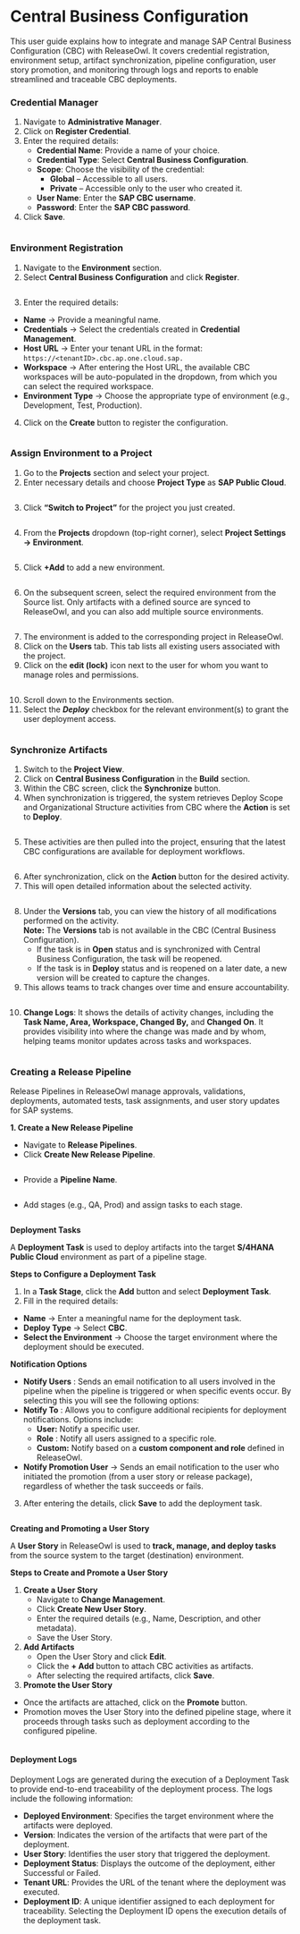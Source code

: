 # Central Business Configuration

This user guide explains how to integrate and manage SAP Central Business Configuration (CBC) with ReleaseOwl. It covers credential registration, environment setup, artifact synchronization, pipeline configuration, user story promotion, and monitoring through logs and reports to enable streamlined and traceable CBC deployments.

### **Credential Manager** <a href="#credential-manager" id="credential-manager"></a>

1. Navigate to **Administrative Manager**.
2. Click on **Register Credential**.
3. Enter the required details:
   * **Credential Name**: Provide a name of your choice.
   * **Credential Type**: Select **Central Business Configuration**.
   * **Scope**: Choose the visibility of the credential:
     * **Global** – Accessible to all users.
     * **Private** – Accessible only to the user who created it.
   * **User Name**: Enter the **SAP CBC username**.
   * **Password**: Enter the **SAP CBC  password**.
4. Click **Save**.

<figure><img src="../.gitbook/assets/image (18).png" alt=""><figcaption></figcaption></figure>

### **Environment Registration** <a href="#environment-registration" id="environment-registration"></a>

1. Navigate to the **Environment** section.
2. Select **Central Business Configuration** and click **Register**.

<figure><img src="../.gitbook/assets/image (1) (1).png" alt=""><figcaption></figcaption></figure>

3. Enter the required details:

* **Name** → Provide a meaningful name.
* **Credentials** → Select the credentials created in **Credential Management**.
* **Host URL** → Enter your tenant URL in the format: `https://<tenantID>.cbc.ap.one.cloud.sap.`
* **Workspace** → After entering the Host URL, the available CBC workspaces will be auto-populated in the dropdown, from which you can select the required workspace.
* **Environment Type** → Choose the appropriate type of environment (e.g., Development, Test, Production).

4. Click on the **Create** button to register the configuration.

<figure><img src="../.gitbook/assets/image (2) (1).png" alt=""><figcaption></figcaption></figure>

### **Assign Environment to a Project**

1. Go to the **Projects** section and select your project.
2. Enter necessary details and choose **Project Type** as **SAP Public Cloud**.

<figure><img src="../.gitbook/assets/image (3) (1).png" alt=""><figcaption></figcaption></figure>

3. Click **“Switch to Project”** for the project you just created.

<figure><img src="https://releaseowl.gitbook.io/releaseowl-docs/~gitbook/image?url=https%3A%2F%2F1890383800-files.gitbook.io%2F%7E%2Ffiles%2Fv0%2Fb%2Fgitbook-x-prod.appspot.com%2Fo%2Fspaces%252FDWyxe6hm5vqosFaByVgs%252Fuploads%252FoY3Qi0wCDH1IdOUqlqCM%252Fimage.png%3Falt%3Dmedia%26token%3D4a0c87d4-12f3-49cd-b4c6-dd80e8051c41&#x26;width=768&#x26;dpr=4&#x26;quality=100&#x26;sign=36fc4a&#x26;sv=2" alt=""><figcaption></figcaption></figure>

4. From the **Projects** dropdown (top-right corner), select **Project Settings → Environment**.

<figure><img src="https://releaseowl.gitbook.io/releaseowl-docs/~gitbook/image?url=https%3A%2F%2F1890383800-files.gitbook.io%2F%7E%2Ffiles%2Fv0%2Fb%2Fgitbook-x-prod.appspot.com%2Fo%2Fspaces%252FDWyxe6hm5vqosFaByVgs%252Fuploads%252FFRngNLa4zFflP57OEDkW%252Fimage.png%3Falt%3Dmedia%26token%3D7cb30c81-5048-4fd4-840b-1394ad9d2003&#x26;width=768&#x26;dpr=4&#x26;quality=100&#x26;sign=e25e5410&#x26;sv=2" alt=""><figcaption></figcaption></figure>

5. Click **+Add** to add a new environment.

<figure><img src="../.gitbook/assets/image (4) (1).png" alt=""><figcaption></figcaption></figure>

6. On the subsequent screen, select the required environment from the Source list. Only artifacts with a defined source are synced to ReleaseOwl, and you can also add multiple source environments.

<figure><img src="https://releaseowl.gitbook.io/releaseowl-docs/~gitbook/image?url=https%3A%2F%2F1890383800-files.gitbook.io%2F%7E%2Ffiles%2Fv0%2Fb%2Fgitbook-x-prod.appspot.com%2Fo%2Fspaces%252FDWyxe6hm5vqosFaByVgs%252Fuploads%252FiLZgyh0opkwImR2q0yzw%252Fimage.png%3Falt%3Dmedia%26token%3D97bb773c-438d-4a7a-aefd-805cb5853316&#x26;width=768&#x26;dpr=4&#x26;quality=100&#x26;sign=602ae35e&#x26;sv=2" alt=""><figcaption></figcaption></figure>

7. The environment is added to the corresponding project in ReleaseOwl.
8. Click on the **Users** tab. This tab lists all existing users associated with the project.
9. Click on the **edit (lock)** icon next to the user for whom you want to manage roles and permissions.

<figure><img src="../.gitbook/assets/image (5) (1).png" alt=""><figcaption></figcaption></figure>

10. Scroll down to the Environments section.
11. Select the _**Deploy**_ checkbox for the relevant environment(s) to grant the user deployment access.

<figure><img src="https://releaseowl.gitbook.io/releaseowl-docs/~gitbook/image?url=https%3A%2F%2F1890383800-files.gitbook.io%2F%7E%2Ffiles%2Fv0%2Fb%2Fgitbook-x-prod.appspot.com%2Fo%2Fspaces%252FDWyxe6hm5vqosFaByVgs%252Fuploads%252F0cPCCoVERKPduu1KvXau%252Fimage.png%3Falt%3Dmedia%26token%3D01ab2d64-1f49-44a5-87c6-b2880a7956fa&#x26;width=768&#x26;dpr=4&#x26;quality=100&#x26;sign=a378ba3d&#x26;sv=2" alt=""><figcaption></figcaption></figure>

### **Synchronize Artifacts**

1. Switch to the **Project View**.
2. Click on **Central Business Configuration** in the **Build** section.
3. Within the CBC screen, click the **Synchronize** button.
4. When synchronization is triggered, the system retrieves Deploy Scope and Organizational Structure activities from CBC where the **Action** is set to **Deploy**.

<figure><img src="../.gitbook/assets/image (1561).png" alt=""><figcaption></figcaption></figure>

5. These activities are then pulled into the project, ensuring that the latest CBC configurations are available for deployment workflows.

<figure><img src="../.gitbook/assets/image (6) (1).png" alt=""><figcaption></figcaption></figure>

6. After synchronization, click on the **Action** button for the desired activity.
7. This will open detailed information about the selected activity.

<figure><img src="../.gitbook/assets/image (7) (1).png" alt=""><figcaption></figcaption></figure>

8. Under the **Versions** tab, you can view the history of all modifications performed on the activity.\
   **Note:** The **Versions** tab is not available in the CBC (Central Business Configuration).
   * If the task is in **Open** status and is synchronized with Central Business Configuration, the task will be reopened.
   * If the task is in **Deploy** status and is reopened on a later date, a new version will be created to capture the changes.
9. This allows teams to track changes over time and ensure accountability.

<figure><img src="../.gitbook/assets/image (8) (1).png" alt=""><figcaption></figcaption></figure>

10. **Change Logs**: It shows the details of activity changes, including the **Task Name, Area, Workspace, Changed By,** and **Changed On**. It provides visibility into where the change was made and by whom, helping teams monitor updates across tasks and workspaces.

<figure><img src="../.gitbook/assets/image (9) (1).png" alt=""><figcaption></figcaption></figure>

### **Creating a Release Pipeline**

Release Pipelines in ReleaseOwl manage approvals, validations, deployments, automated tests, task assignments, and user story updates for SAP systems.

**1. Create a New Release Pipeline**

* Navigate to **Release Pipelines**.
* Click **Create New Release Pipeline**.

<figure><img src="../.gitbook/assets/image (10) (1).png" alt=""><figcaption></figcaption></figure>

* Provide a **Pipeline Name**.

<figure><img src="../.gitbook/assets/image (11) (1).png" alt=""><figcaption></figcaption></figure>

* Add stages (e.g., QA, Prod) and assign tasks to each stage.

<figure><img src="../.gitbook/assets/image (12) (1).png" alt=""><figcaption></figcaption></figure>

**Deployment Tasks**

A **Deployment Task** is used to deploy artifacts into the target **S/4HANA Public Cloud** environment as part of a pipeline stage.

**Steps to Configure a Deployment Task**

1. In a **Task Stage**, click the **Add** button and select **Deployment Task**.
2. Fill in the required details:

* **Name** → Enter a meaningful name for the deployment task.
* **Deploy Type** → Select **CBC**.
* **Select the Environment** → Choose the target environment where the deployment should be executed.

**Notification Options**

* **Notify Users** : Sends an email notification to all users involved in the pipeline when the pipeline is triggered or when specific events occur. By selecting this you will see the following options:&#x20;
* **Notify To** : Allows you to configure additional recipients for deployment notifications. Options include:
  * **User:** Notify a specific user.
  * **Role** : Notify all users assigned to a specific role.
  * **Custom:** Notify based on a **custom component and role** defined in ReleaseOwl.
* **Notify Promotion User** → Sends an email notification to the user who initiated the promotion (from a user story or release package), regardless of whether the task succeeds or fails.

3. After entering the details, click **Save** to add the deployment task.

<figure><img src="https://releaseowl.gitbook.io/releaseowl-docs/~gitbook/image?url=https%3A%2F%2F1890383800-files.gitbook.io%2F%7E%2Ffiles%2Fv0%2Fb%2Fgitbook-x-prod.appspot.com%2Fo%2Fspaces%252FDWyxe6hm5vqosFaByVgs%252Fuploads%252FwonM23bT0N26ZFUfrLHz%252Fimage.png%3Falt%3Dmedia%26token%3D312a9a79-83e9-43d1-b558-76c0be6e1941&#x26;width=768&#x26;dpr=4&#x26;quality=100&#x26;sign=ee0157a8&#x26;sv=2" alt=""><figcaption></figcaption></figure>

**Creating and Promoting a User Story**

A **User Story** in ReleaseOwl is used to **track, manage, and deploy tasks** from the source system to the target (destination) environment.

**Steps to Create and Promote a User Story**

1. **Create a User Story**
   * Navigate to **Change Management**.
   * Click **Create New User Story**.
   * Enter the required details (e.g., Name, Description, and other metadata).
   * Save the User Story.
2. **Add Artifacts**
   * Open the User Story and click **Edit**.
   * Click the **+ Add** button to attach CBC activities as artifacts.
   * After selecting the required artifacts, click **Save**.
3. **Promote the User Story**

* Once the artifacts are attached, click on the **Promote** button.
* Promotion moves the User Story into the defined pipeline stage, where it proceeds through tasks such as deployment according to the configured pipeline.

<figure><img src="../.gitbook/assets/image (15) (1).png" alt=""><figcaption></figcaption></figure>

#### **Deployment Logs**

Deployment Logs are generated during the execution of a Deployment Task to provide end-to-end traceability of the deployment process. The logs include the following information:

* **Deployed Environment**: Specifies the target environment where the artifacts were deployed.
* **Version**: Indicates the version of the artifacts that were part of the deployment.
* **User Story**: Identifies the user story that triggered the deployment.
* **Deployment Status**: Displays the outcome of the deployment, either Successful or Failed.
* **Tenant URL**: Provides the URL of the tenant where the deployment was executed.
* **Deployment ID**: A unique identifier assigned to each deployment for traceability. Selecting the Deployment ID opens the execution details of the deployment task.

<figure><img src="../.gitbook/assets/image (16) (1).png" alt=""><figcaption></figcaption></figure>

<figure><img src="../.gitbook/assets/image (1560).png" alt=""><figcaption></figcaption></figure>
